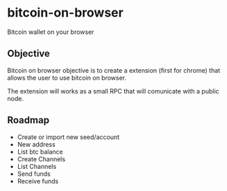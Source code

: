 # bitcoin-on-browser
Bitcoin wallet on your browser

## Objective

Bitcoin on browser objective is to create a extension (first for chrome) that allows the user to use bitcoin on browser.

The extension will works as a small RPC that will comunicate with a public node.

## Roadmap

- Create or import new seed/account
- New address
- List btc balance
- Create Channels
- List Channels
- Send funds
- Receive funds
